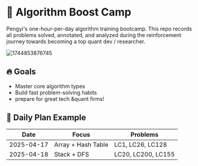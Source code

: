 # 🧠 Algorithm Boost Camp

Pengyi's one-hour-per-day algorithm training bootcamp.
This repo records all problems solved, annotated, and analyzed during the reinforcement journey towards becoming a top quant dev / researcher.

![1744853876745](https://github.com/user-attachments/assets/fcfd81e4-a1fe-460b-aa9c-8c711b33d172)

## 🔥 Goals
- Master core algorithm types
- Build fast problem-solving habits
- prepare for great tech &quant firms!

## 📆 Daily Plan Example

| Date       | Focus              | Problems                       |
|------------|--------------------|--------------------------------|
| 2025-04-17 | Array + Hash Table | LC1, LC26, LC128               |
| 2025-04-18 | Stack + DFS        | LC20, LC200, LC155             |
